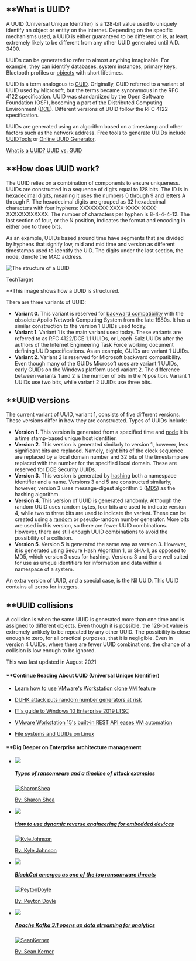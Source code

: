<!-- ContentItemController, generated at 17:19:32 Wed Nov 8, 2023, by cds1 -->

## **What is UUID?

A UUID (Universal Unique Identifier) is a 128-bit value used to uniquely identify an object or entity on the internet. Depending on the specific mechanisms used, a UUID is either guaranteed to be different or is, at least, extremely likely to be different from any other UUID generated until A.D. 3400.

UUIDs can be generated to refer to almost anything imaginable. For example, they can identify databases, system instances, primary keys, Bluetooth profiles or [objects](https://www.techtarget.com/searchapparchitecture/definition/object) with short lifetimes.

UUID is a term analogous to [GUID](https://www.techtarget.com/searchwindowsserver/definition/GUID-global-unique-identifier). Originally, GUID referred to a variant of UUID used by Microsoft, but the terms became synonymous in the RFC 4122 specification. UUID was standardized by the Open Software Foundation (OSF), becoming a part of the Distributed Computing Environment ([DCE](https://www.techtarget.com/searchnetworking/definition/DCE)). Different versions of UUID follow the RFC 4122 specification.

UUIDs are generated using an algorithm based on a timestamp and other factors such as the network address. Free tools to generate UUIDs include [UUIDTools](https://www.uuidtools.com/) or [Online UUID Generator](https://www.uuidgenerator.net/).

[What is a UUID? UUID vs. GUID](https://www.youtube.com/embed/w0VFcVYIfhg?autoplay=0\&modestbranding=1\&rel=0\&widget_referrer=https://www.techtarget.com/searchapparchitecture/definition/UUID-Universal-Unique-Identifier\&enablejsapi=1\&origin=https://www.techtarget.com)

## **How does UUID work?

The UUID relies on a combination of components to ensure uniqueness. UUIDs are constructed in a sequence of digits equal to 128 bits. The ID is in [hexadecimal](https://www.techtarget.com/whatis/definition/hexadecimal) digits, meaning it uses the numbers 0 through 9 and letters A through F. The hexadecimal digits are grouped as 32 hexadecimal characters with four hyphens: XXXXXXXX-XXXX-XXXX-XXXX-XXXXXXXXXXXX. The number of characters per hyphen is 8-4-4-4-12. The last section of four, or the N position, indicates the format and encoding in either one to three bits.

As an example, UUIDs based around time have segments that are divided by hyphens that signify low, mid and mid time and version as different timestamps used to identify the UID. The digits under the last section, the node, denote the MAC address.

![The structure of a UUID](https://cdn.ttgtmedia.com/rms/onlineimages/time_based_uuid_example-f_mobile.png)

TechTarget

**This image shows how a UUID is structured.

There are three variants of UUID:

* **Variant 0**. This variant is reserved for [backward compatibility](https://www.techtarget.com/whatis/definition/backward-compatible-backward-compatibility) with the obsolete Apollo Network Computing System from the late 1980s. It has a similar construction to the version 1 UUIDs used today.
* **Variant 1**. Variant 1 is the main variant used today. These variants are referred to as RFC 4122/DCE 1.1 UUIDs, or Leach-Salz UUIDs after the authors of the Internet Engineering Task Force working document defining UUID specifications. As an example, GUIDs are variant 1 UUIDs.
* **Variant 2**. Variant 2 is reserved for Microsoft backward compatibility. Even though many of the GUIDs Microsoft uses are variant 1 UUIDs, early GUIDs on the Windows platform used variant 2. The difference between variants 1 and 2 is the number of bits in the N position. Variant 1 UUIDs use two bits, while variant 2 UUIDs use three bits.

## **UUID versions

The current variant of UUID, variant 1, consists of five different versions. These versions differ in how they are constructed. Types of UUIDs include:

* **Version 1**. This version is generated from a specified time and [node](https://www.techtarget.com/searchnetworking/definition/node) It is a time stamp-based unique host identifier.
* **Version 2**. This version is generated similarly to version 1, however, less significant bits are replaced. Namely, eight bits of the clock sequence are replaced by a local domain number and 32 bits of the timestamp are replaced with the number for the specified local domain. These are reserved for DCE Security UUIDs.
* **Version 3**. This version is generated by [hashing](https://searchsqlserver.techtarget.com/definition/hashing) both a namespace identifier and a name. Versions 3 and 5 are constructed similarly; however, version 3 uses message-digest algorithm 5 ([MD5](https://www.techtarget.com/searchsecurity/definition/MD5)) as the hashing algorithm.
* **Version 4**. This version of UUID is generated randomly. Although the random UUID uses random bytes, four bits are used to indicate version 4, while two to three bits are used to indicate the variant. These can be created using a [random](https://www.techtarget.com/whatis/definition/random-numbers) or pseudo-random number generator. More bits are used in this version, so there are fewer UUID combinations. However, there are still enough UUID combinations to avoid the possibility of a collision.
* **Version 5**. Version 5 is generated the same way as version 3. However, it is generated using Secure Hash Algorithm 1, or SHA-1, as opposed to MD5, which version 3 uses for hashing. Versions 3 and 5 are well suited for use as unique identifiers for information and data within a namespace of a system.

An extra version of UUID, and a special case, is the Nil UUID. This UUID contains all zeros for integers.

## **UUID collisions

A collision is when the same UUID is generated more than one time and is assigned to different objects. Even though it is possible, the 128-bit value is extremely unlikely to be repeated by any other UUID. The possibility is close enough to zero, for all practical purposes, that it is negligible. Even in version 4 UUIDs, where there are fewer UUID combinations, the chance of a collision is low enough to be ignored.

This was last updated in August 2021

#### **Continue Reading About UUID (Universal Unique Identifier)

* [Learn how to use VMware's Workstation clone VM feature](https://searchvmware.techtarget.com/tip/Learn-how-to-use-VMwares-Workstation-clone-VM-feature)

- [DUHK attack puts random number generators at risk](https://searchsecurity.techtarget.com/news/450429064/DUHK-attack-puts-random-number-generators-at-risk)

* [IT's guide to Windows 10 Enterprise 2019 LTSC](https://searchenterprisedesktop.techtarget.com/tip/ITs-guide-to-Windows-10-Enterprise-2019-LTSC)

- [VMware Workstation 15's built-in REST API eases VM automation](https://searchvmware.techtarget.com/tip/VMware-Workstation-15s-built-in-REST-API-eases-VM-automation)

* [File systems and UUIDs on Linux](https://laravel-news.com/eloquent-uuid-package-for-laravel)

<!-- RelatedTermsController, generated at 17:19:32 Wed Nov 8, 2023, by cds1 -->

<!-- DigDeeperController, generated at 17:19:32 Wed Nov 8, 2023, by cds1 -->

#### **Dig Deeper on Enterprise architecture management

* [![](https://cdn.ttgtmedia.com/rms/onlineimages/ransom_g1259800910_searchsitetablet_520X173.jpg)](https://www.techtarget.com/searchsecurity/feature/4-types-of-ransomware-and-a-timeline-of-attack-examples)
  ##### [Types of ransomware and a timeline of attack examples](https://www.techtarget.com/searchsecurity/feature/4-types-of-ransomware-and-a-timeline-of-attack-examples)
  [![SharonShea](https://cdn.ttgtmedia.com/rms/onlineImages/shea_sharon.jpg)](https://www.techtarget.com/searchsecurity/feature/4-types-of-ransomware-and-a-timeline-of-attack-examples)

  [By: Sharon Shea](https://www.techtarget.com/searchsecurity/feature/4-types-of-ransomware-and-a-timeline-of-attack-examples)
* [![](https://cdn.ttgtmedia.com/rms/onlineimages/books_g668146942_searchsitetablet_520X173.jpg)](https://www.techtarget.com/searchsecurity/feature/How-to-use-dynamic-reverse-engineering-for-embedded-devices)
  ##### [How to use dynamic reverse engineering for embedded devices](https://www.techtarget.com/searchsecurity/feature/How-to-use-dynamic-reverse-engineering-for-embedded-devices)
  [![KyleJohnson](https://cdn.ttgtmedia.com/rms/onlineImages/johnson_kyle.jpg)](https://www.techtarget.com/searchsecurity/feature/How-to-use-dynamic-reverse-engineering-for-embedded-devices)

  [By: Kyle Johnson](https://www.techtarget.com/searchsecurity/feature/How-to-use-dynamic-reverse-engineering-for-embedded-devices)
* [![](https://cdn.ttgtmedia.com/rms/onlineimages/keyboard_g1253608928_searchsitetablet_520X173.jpg)](https://www.techtarget.com/searchsecurity/news/252516148/BlackCat-emerges-as-one-of-the-top-ransomware-threats)
  ##### [BlackCat emerges as one of the top ransomware threats](https://www.techtarget.com/searchsecurity/news/252516148/BlackCat-emerges-as-one-of-the-top-ransomware-threats)
  [![PeytonDoyle](https://cdn.ttgtmedia.com/rms/onlineimages/doyle_peyton.jpg)](https://www.techtarget.com/searchsecurity/news/252516148/BlackCat-emerges-as-one-of-the-top-ransomware-threats)

  [By: Peyton Doyle](https://www.techtarget.com/searchsecurity/news/252516148/BlackCat-emerges-as-one-of-the-top-ransomware-threats)
* [![](https://cdn.ttgtmedia.com/rms/onlineimages/code_g1078919244_searchsitetablet_520X173.jpg)](https://www.techtarget.com/searchdatamanagement/news/252512512/Apache-Kafka-31-opens-up-data-streaming-for-analytics)
  ##### [Apache Kafka 3.1 opens up data streaming for analytics](https://www.techtarget.com/searchdatamanagement/news/252512512/Apache-Kafka-31-opens-up-data-streaming-for-analytics)
  [![SeanKerner](https://cdn.ttgtmedia.com/rms/onlineImages/kerner_sean.jpg)](https://www.techtarget.com/searchdatamanagement/news/252512512/Apache-Kafka-31-opens-up-data-streaming-for-analytics)

  [By: Sean Kerner](https://www.techtarget.com/searchdatamanagement/news/252512512/Apache-Kafka-31-opens-up-data-streaming-for-analytics)
